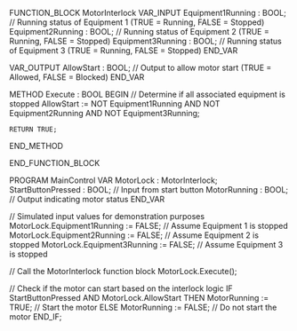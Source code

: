 FUNCTION_BLOCK MotorInterlock
VAR_INPUT
    Equipment1Running : BOOL; // Running status of Equipment 1 (TRUE = Running, FALSE = Stopped)
    Equipment2Running : BOOL; // Running status of Equipment 2 (TRUE = Running, FALSE = Stopped)
    Equipment3Running : BOOL; // Running status of Equipment 3 (TRUE = Running, FALSE = Stopped)
END_VAR

VAR_OUTPUT
    AllowStart : BOOL; // Output to allow motor start (TRUE = Allowed, FALSE = Blocked)
END_VAR

METHOD Execute : BOOL
BEGIN
    // Determine if all associated equipment is stopped
    AllowStart := NOT Equipment1Running AND NOT Equipment2Running AND NOT Equipment3Running;

    RETURN TRUE;
END_METHOD

END_FUNCTION_BLOCK

PROGRAM MainControl
VAR
    MotorLock : MotorInterlock;
    StartButtonPressed : BOOL; // Input from start button
    MotorRunning : BOOL;       // Output indicating motor status
END_VAR

// Simulated input values for demonstration purposes
MotorLock.Equipment1Running := FALSE; // Assume Equipment 1 is stopped
MotorLock.Equipment2Running := FALSE; // Assume Equipment 2 is stopped
MotorLock.Equipment3Running := FALSE; // Assume Equipment 3 is stopped

// Call the MotorInterlock function block
MotorLock.Execute();

// Check if the motor can start based on the interlock logic
IF StartButtonPressed AND MotorLock.AllowStart THEN
    MotorRunning := TRUE; // Start the motor
ELSE
    MotorRunning := FALSE; // Do not start the motor
END_IF;
